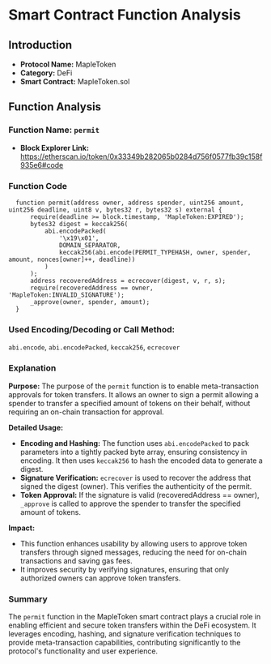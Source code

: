 # Smart Contract Function Analysis

## Introduction

- **Protocol Name:** MapleToken
- **Category:** DeFi
- **Smart Contract:** MapleToken.sol

## Function Analysis

### Function Name: `permit`

- **Block Explorer Link:** https://etherscan.io/token/0x33349b282065b0284d756f0577fb39c158f935e6#code
### Function Code

```solidity
  function permit(address owner, address spender, uint256 amount, uint256 deadline, uint8 v, bytes32 r, bytes32 s) external {
      require(deadline >= block.timestamp, 'MapleToken:EXPIRED');
      bytes32 digest = keccak256(
          abi.encodePacked(
              '\x19\x01',
              DOMAIN_SEPARATOR,
              keccak256(abi.encode(PERMIT_TYPEHASH, owner, spender, amount, nonces[owner]++, deadline))
          )
      );
      address recoveredAddress = ecrecover(digest, v, r, s);
      require(recoveredAddress == owner, 'MapleToken:INVALID_SIGNATURE');
      _approve(owner, spender, amount);
  }
```
### Used Encoding/Decoding or Call Method: 
 `abi.encode`, `abi.encodePacked`, `keccak256`, `ecrecover`
 

### Explanation

**Purpose:**
The purpose of the `permit` function is to enable meta-transaction approvals for token transfers. It allows an owner to sign a permit allowing a spender to transfer a specified amount of tokens on their behalf, without requiring an on-chain transaction for approval.

**Detailed Usage:**

- **Encoding and Hashing:** The function uses `abi.encodePacked` to pack parameters into a tightly packed byte array, ensuring consistency in encoding. It then uses `keccak256` to hash the encoded data to generate a digest.
- **Signature Verification:** `ecrecover` is used to recover the address that signed the digest (owner). This verifies the authenticity of the permit.
- **Token Approval:** If the signature is valid (recoveredAddress == owner), `_approve` is called to approve the spender to transfer the specified amount of tokens.

**Impact:**

- This function enhances usability by allowing users to approve token transfers through signed messages, reducing the need for on-chain transactions and saving gas fees.
- It improves security by verifying signatures, ensuring that only authorized owners can approve token transfers.

### Summary
The `permit` function in the MapleToken smart contract plays a crucial role in enabling efficient and secure token transfers within the DeFi ecosystem. It leverages encoding, hashing, and signature verification techniques to provide meta-transaction capabilities, contributing significantly to the protocol's functionality and user experience.

